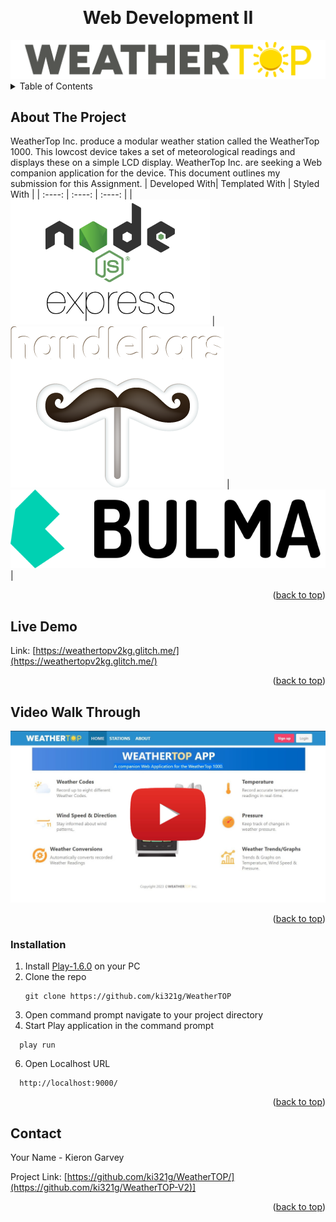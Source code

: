 <a name="readme-top"></a>
<!-- PROJECT SHIELDS -->
<!-- PROJECT LOGO -->
<br />
<div align="center">
  <h1 align="center">Web Development II</h1>
  <img src="readme/images/weathertop.png" alt="Logo">  
</div>
<!-- TABLE OF CONTENTS -->
<details>
  <summary>Table of Contents</summary>
  <ol>
    <li><a href="#about-the-project">About The Project</a></li>
    <li><a href="#live-demo">Live Demo</a></li>
    <li><a href="#video-walk-through">Video Walk Through</a></li>
    <li><a href="#user-accounts">User Accounts</a></li>
    <li><a href="#user-stations">User Stations</a></li>
    <li><a href="#user-readings">User Readings</a></li>
    <li><a href="#extras">Extra's</a></li>
    <li><a href="#installation">Installation</a></li>
    <li><a href="#contact">Contact</a></li>
  </ol>
</details>

<!-- ABOUT THE PROJECT -->
## About The Project
WeatherTop Inc. produce a modular weather station called the WeatherTop 1000. This lowcost device takes a set of meteorological readings and displays these on a simple LCD display. WeatherTop Inc. are seeking a Web companion application for the device. This document outlines my submission for this Assignment.
| Developed With| Templated With |  Styled With | 
| :----:        |    :----:   |  :----:   |
| <img src="readme/images/Expressjs.svg" style="height: 200px;">       | <img src="readme/images/handlebars_logo.png">       |  <img src="readme/images/bulma-logo.png">       |
<p align="right">(<a href="#readme-top">back to top</a>)</p>

<!-- LIVE DEMO -->
## Live Demo
Link: [https://weathertopv2kg.glitch.me/](https://weathertopv2kg.glitch.me/)
<p align="right">(<a href="#readme-top">back to top</a>)</p>

<!-- VIDEO -->
## Video Walk Through
<a href="https://youtu.be/kmqXVC0wVdA" target="_blank">
 <img src="readme/images/youtube.svg" alt="Watch the video"/>
</a>
<p align="right">(<a href="#readme-top">back to top</a>)</p>

### Installation

1. Install [Play-1.6.0](https://github.com/playframework/play1/releases/download/1.6.0/play-1.6.0.zip) on your PC 
2. Clone the repo
   ```
   git clone https://github.com/ki321g/WeatherTOP
   ```
3. Open command prompt navigate to your project directory
4. Start Play application in the command prompt
 ```
   play run
   ```
6. Open Localhost URL
 ```
   http://localhost:9000/
   ``` 

<p align="right">(<a href="#readme-top">back to top</a>)</p>


<!-- CONTACT -->
## Contact

Your Name - Kieron Garvey

Project Link: [https://github.com/ki321g/WeatherTOP/](https://github.com/ki321g/WeatherTOP-V2)]

<p align="right">(<a href="#readme-top">back to top</a>)</p>

